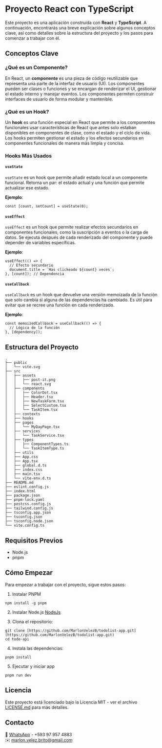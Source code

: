 # Proyecto React con TypeScript

Este proyecto es una aplicación construida con **React** y **TypeScript**. A continuación, encontrarás una breve explicación sobre algunos conceptos clave, así como detalles sobre la estructura del proyecto y los pasos para comenzar a trabajar con él.

## Conceptos Clave

### ¿Qué es un Componente?

En React, un **componente** es una pieza de código reutilizable que representa una parte de la interfaz de usuario (UI). Los componentes pueden ser clases o funciones y se encargan de renderizar el UI, gestionar el estado interno y manejar eventos. Los componentes permiten construir interfaces de usuario de forma modular y mantenible.

### ¿Qué es un Hook?

Un **hook** es una función especial en React que permite a los componentes funcionales usar características de React que antes solo estaban disponibles en componentes de clase, como el estado y el ciclo de vida. Los hooks permiten gestionar el estado y los efectos secundarios en componentes funcionales de manera más limpia y concisa.

### Hooks Más Usados

#### `useState`

`useState` es un hook que permite añadir estado local a un componente funcional. Retorna un par: el estado actual y una función que permite actualizar ese estado.

**Ejemplo**:
```tsx
const [count, setCount] = useState(0);
```

#### `useEffect`

`useEffect` es un hook que permite realizar efectos secundarios en componentes funcionales, como la suscripción a eventos o la carga de datos. Se ejecuta después de cada renderizado del componente y puede depender de variables específicas.

**Ejemplo**:
```tsx
useEffect(() => {
  // Efecto secundario
  document.title = `Has clickeado ${count} veces`;
}, [count]); // Dependencia
```

#### `useCallback`

`useCallback` es un hook que devuelve una versión memoizada de la función que solo cambia si alguna de las dependencias ha cambiado. Es útil para evitar que se recree una función en cada renderizado.

**Ejemplo**:
```tsx
const memoizedCallback = useCallback(() => {
  // Lógica de la función
}, [dependency]);
```

## Estructura del Proyecto

```
.
├── public
│   └── vite.svg
├── src
│   ├── assets
│   │   ├── post-it.png
│   │   └── react.svg
│   ├── components
│   │   ├── ColorDot.tsx
│   │   ├── Header.tsx
│   │   ├── NewTaskForm.tsx
│   │   ├── SelectCustom.tsx
│   │   └── TaskItem.tsx
│   ├── contexts
│   ├── hooks
│   ├── pages
│   │   └── MyDayPage.tsx
│   ├── services
│   │   └── TaskService.tsx
│   ├── types
│   │   ├── ComponentTypes.ts
│   │   └── TaskItemType.ts
│   ├── utils
│   ├── App.css
│   ├── App.tsx
│   ├── global.d.ts
│   ├── index.css
│   ├── main.tsx
│   └── vite-env.d.ts
├── README.md
├── eslint.config.js
├── index.html
├── package.json
├── pnpm-lock.yaml
├── postcss.config.js
├── tailwind.config.js
├── tsconfig.app.json
├── tsconfig.json
├── tsconfig.node.json
└── vite.config.ts
```

## Requisitos Previos
- Node.js
- pnpm 

## Cómo Empezar

Para empezar a trabajar con el proyecto, sigue estos pasos:

1. Instalar PNPM
```
npm install -g pnpm
```
2. Instalar Node.js
[NodeJs](https://nodejs.org/en)

3. Clona el repositorio:
```
git clone [https://github.com/MarlonVelezB/todolist-app.git](https://github.com/MarlonVelezB/todolist-app.git)
cd todo-api
```
4. Instala las dependencias:
```
pnpm install
```
5. Ejecutar y iniciar app
```
pnpm run dev
```

## Licencia

Este proyecto está licenciado bajo la Licencia MIT - ver el archivo [LICENSE.md](LICENSE.md) para más detalles.

## Contacto

📱 [WhatsApp](https://wa.me/593979574883?text=Hola,%20vi%20tu%20repositorio%20en%20GitHub) - +593 97 957 4883  
✉️ [marlon.velez.brito@gmail.com](mailto:marlon.velez.brito@gmail.com)

